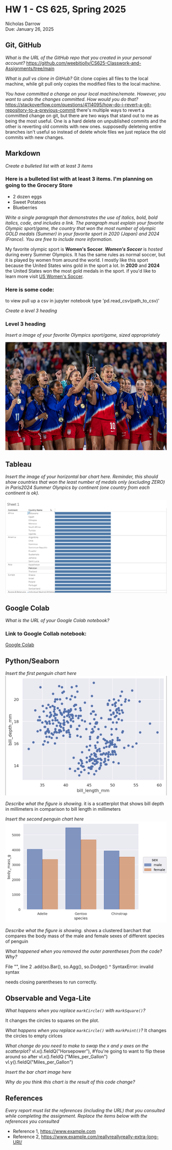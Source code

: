 # HW 1 - CS 625, Spring 2025

Nicholas Darrow  
Due: January 26, 2025

## Git, GitHub

*What is the URL of the GitHub repo that you created in your personal account?*
https://github.com/weebitjolly/CS625-Classwork-and-Assignments/tree/main
   
*What is pull vs clone in GitHub?*
Git clone copies all files to the local machine, while git pull only copies the modified files to the local machine.
   
*You have committed a change on your local machine/remote. However, you want to undo the changes committed. How would you do that?* 
https://stackoverflow.com/questions/4114095/how-do-i-revert-a-git-repository-to-a-previous-commit
there's multiple ways to revert a committed change on git, but there are two ways that stand out to me as being the most useful. One is a hard delete on unpublished commits and the other is reverting old commits with new ones. supposedly deleteing entire branches isn't useful so instead of delete whole files we just replace the old commits with new changes.

## Markdown

*Create a bulleted list with at least 3 items*
### Here is a bulleted list with at least 3 items. I'm planning on going to the Grocery Store
- 2 dozen eggs
- Sweet Potatoes
- Blueberries

*Write a single paragraph that demonstrates the use of italics, bold, bold italics, code, and includes a link. The paragraph must explain your favorite Olympic sport/game, the country that won the most number of olympic GOLD medals (Summer) in your favorite sport in 2020 (Japan) and 2024 (France). You are free to include more information.*

My favorite olympic sport is **Women's Soccer**. ***Women's Soccer*** is *hosted* during every Summer Olympics. It has the same rules as normal soccer, but it is played by women from around the world. I mostly like this sport because the United States wins gold in the sport a lot. In **2020** and **2024** the United States won the most gold medals in the sport. if you'd like to learn more visit [US Women's Soccer](https://www.ussoccer.com/teams/uswnt).

### Here is some code: 
to view pull up a csv in jupyter notebook type 'pd.read_csv(path_to_csv)'

*Create a level 3 heading*
### Level 3 heading

*Insert a image of your favorite Olympics sport/game, sized appropriately*

![alt text](us-olympic-soccer-team-3.jpg)

## Tableau

*Insert the image of your horizontal bar chart here. Reminder, this should show countries that won the least number of medals only (excluding ZERO) in Paris2024 Summer Olynpics by continent (one country from each continent is ok).*

![alt text](Tableau_olympics.png)

## Google Colab

*What is the URL of your Google Colab notebook?*

### Link to Google Collab notebook:
[Google Colab](https://colab.research.google.com/drive/1wNPYJOMmFqjJsAESiDMnW43puXJg1gHV?usp=sharing)

## Python/Seaborn

*Insert the first penguin chart here*
![alt text](Penguin_image_1.png)

*Describe what the figure is showing.*
it is a scatterplot that shows bill depth in millimeters in comparison to bill length in millimeters

*Insert the second penguin chart here*
![alt text](Penguin_Image_2.png)

*Describe what the figure is showing.*
shows a clustered barchart that compares the body mass of the male and female sexes of different species of penguin

*What happened when you removed the outer parentheses from the code? Why?*

   File "<ipython-input-6-841fb916e0e0>", line 2
    .add(so.Bar(), so.Agg(), so.Dodge()
    ^
SyntaxError: invalid syntax 

needs closing parentheses to run correctly.

## Observable and Vega-Lite

*What happens when you replace `markCircle()` with `markSquare()`?*

It changes the circles to squares on the plot.

*What happens when you replace `markCircle()` with `markPoint()`?*
It changes the circles to empty cirlces

*What change do you need to make to swap the x and y axes on the scatterplot?*
   vl.x().fieldQ("Horsepower"), #You're going to want to flip these around so after vl.x().fieldQ ("Miles_per_Gallon")    
   vl.y().fieldQ("Miles_per_Gallon")

*Insert the bar chart image here*

*Why do you think this chart is the result of this code change?*

## References

*Every report must list the references (including the URL) that you consulted while completing the assignment. Replace the items below with the references you consulted*

* Reference 1, <https://www.example.com>
* Reference 2, <https://www.example.com/reallyreallyreally-extra-long-URI/>
